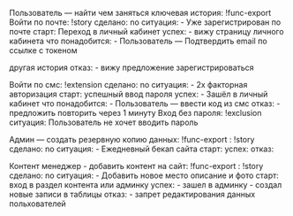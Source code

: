 
Пользователь — найти чем заняться ключевая история: !func-export
 Войти по почте: !story
        сделано: no
        ситуация:
            - Уже зарегистрирован по почте
        старт: Переход в личный кабинет
        успех:
            - вижу страницу личного кабинета
        что понадобится:
            - Пользователь — Подтвердить email по ссылке с токеном

другая история
        отказ:
            - вижу предложение зарегистрироваться

   Войти по смс: !extension
    сделано: no
    ситуация:
            - 2х факторная авторизация
        старт: успешный ввод пароля
        успех:
            - Зашёл в личный кабинет
        что понадобится:
            - Пользователь — ввести код из смс
        отказ:
            - предложить повторить через 1 минуту
  Вход без пароля: !exclusion
    ситуация:
        Пользователь не хочет вводить пароль

Админ — создать резервную копию данных: !func-export
    : !story
        сделано: no
        ситуация:
            - Ежедневный бекап сайта
        старт:
        успех:
        отказ:

Контент менеджер - добавить контент на сайт: !func-export
    : !story
        сделано: no
        ситуация:
            - Добавить новое место описание и фото
        старт: вход в раздел контента или админку
        успех:
            - зашел в админку - создал новые записи в таблицы
        отказ:
            - запрет редактирования данных польхователей
